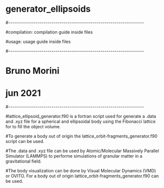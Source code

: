 # generator_ellipsoids

#---------------------------------------------------------------------

#compilation: compilation guide inside files

#usage: usage guide inside files

#---------------------------------------------------------------------

#                             Bruno Morini

#                              jun 2021

#---------------------------------------------------------------------

#lattice_ellipsoid_generator.f90 is a fortran script used for generate a .data and .xyz file for a spherical and ellipsoidal body using the Fibonacci lattice for to fill the object volume. 

#To generate a body out of origin the lattice_orbit-fragments_generator.f90 script can be used. 

#The .data and .xyz file can be used by Atomic/Molecular Massively Parallel Simulator (LAMMPS) to performe simulations of granular matter in a gravitational field. 

#The body visualization can be done by Visual Molecular Dynamics (VMD) or OVITO. For a body out of origin lattice_orbit-fragments_generator.f90 can be used.

